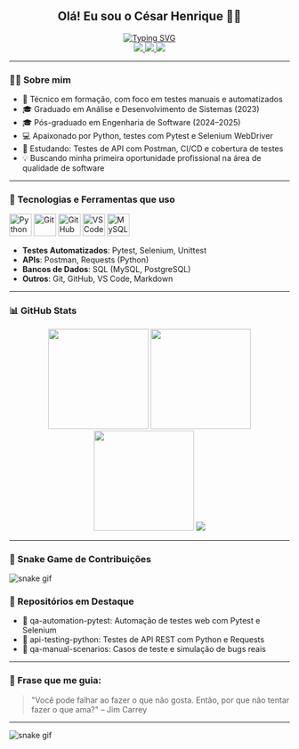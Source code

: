 <h2 align="center"><strong>Olá! Eu sou o César Henrique 👨‍💻</strong></h2>

<div align="center">
  <a href="https://git.io/typing-svg">
    <img src="https://readme-typing-svg.demolab.com?font=Fira+Code&weight=500&size=22&pause=1000&color=00FFD5&center=true&vCenter=true&random=false&width=700&lines=T%C3%A9cnico+em+formac%C3%A3o+com+foco+em+Python+e+Automatiza%C3%A7%C3%A3o+de+Testes+de+Software" alt="Typing SVG">
  </a>
</div>

<div align="center">
  <a href="https://www.instagram.com/cesar.h.dasilva/" target="_blank">
    <img src="https://img.shields.io/badge/Instagram-E4405F?style=for-the-badge&logo=instagram&logoColor=white">
  </a>
  <a href="https://www.linkedin.com/in/devcesarhsilva/" target="_blank">
    <img src="https://img.shields.io/badge/LinkedIn-0077B5?style=for-the-badge&logo=linkedin&logoColor=white">
  </a>
  <a href="mailto:cesar.h.dev.python@gmail.com" target="_blank">
    <img src="https://img.shields.io/badge/Gmail-D14836?style=for-the-badge&logo=gmail&logoColor=white">
  </a>
</div>

---

### 👨‍🎓 Sobre mim

- 📍 Técnico em formação, com foco em testes manuais e automatizados
- 🎓 Graduado em Análise e Desenvolvimento de Sistemas (2023)
- 🎓 Pós-graduado em Engenharia de Software (2024–2025)
- 💻 Apaixonado por Python, testes com Pytest e Selenium WebDriver
- 🧠 Estudando: Testes de API com Postman, CI/CD e cobertura de testes
- 💡 Buscando minha primeira oportunidade profissional na área de qualidade de software

---

### 🚀 Tecnologias e Ferramentas que uso

<div>
  <img src="https://cdn.jsdelivr.net/gh/devicons/devicon/icons/python/python-original.svg" alt="Python" width="40" height="40"/>
  <img src="https://cdn.jsdelivr.net/gh/devicons/devicon/icons/git/git-original.svg" alt="Git" width="40" height="40"/>
  <img src="https://cdn.jsdelivr.net/gh/devicons/devicon/icons/github/github-original.svg" alt="GitHub" width="40" height="40"/>
  <img src="https://cdn.jsdelivr.net/gh/devicons/devicon/icons/vscode/vscode-original.svg" alt="VS Code" width="40" height="40"/>
  <img src="https://cdn.jsdelivr.net/gh/devicons/devicon/icons/mysql/mysql-original-wordmark.svg" alt="MySQL" width="40" height="40"/>
</div>

- **Testes Automatizados**: Pytest, Selenium, Unittest  
- **APIs**: Postman, Requests (Python)  
- **Bancos de Dados**: SQL (MySQL, PostgreSQL)  
- **Outros**: Git, GitHub, VS Code, Markdown

---

### 📊 GitHub Stats

<div align="center">

  <!-- Estatísticas gerais -->
  <img src="https://github-readme-stats.vercel.app/api?username=cesardevpython&show_icons=true&theme=tokyonight&count_private=true&include_all_commits=true" height="180" />

  <!-- Linguagens mais usadas -->
  <img src="https://github-readme-stats.vercel.app/api/top-langs/?username=cesardevpython&layout=compact&theme=tokyonight" height="180" />

  <!-- Streak de contribuições -->
  <img src="https://github-readme-streak-stats.herokuapp.com/?user=cesardevpython&theme=tokyonight" height="180"/>

  <!-- Troféus de Contribuidor -->
  <img src="https://github-profile-trophy.vercel.app/?username=cesardevpython&theme=onedark&no-frame=true&column=3" />

</div>

---

### 🐍 Snake Game de Contribuições

<picture>
  <source media="(prefers-color-scheme: dark)" srcset="https://raw.githubusercontent.com/cesardevpython/cesardevpython/output/github-contribution-grid-snake-dark.svg" />
  <source media="(prefers-color-scheme: light)" srcset="https://raw.githubusercontent.com/cesardevpython/cesardevpython/output/github-contribution-grid-snake.svg" />
  <img alt="snake gif" src="https://raw.githubusercontent.com/cesardevpython/cesardevpython/output/github-contribution-grid-snake.svg" />
</picture>


### 📌 Repositórios em Destaque

- 🔹 qa-automation-pytest: Automação de testes web com Pytest e Selenium  
- 🔹 api-testing-python: Testes de API REST com Python e Requests  
- 🔹 qa-manual-scenarios: Casos de teste e simulação de bugs reais

---

### 📢 Frase que me guia:

> "Você pode falhar ao fazer o que não gosta. Então, por que não tentar fazer o que ama?" – Jim Carrey

---

<picture align="center">
  <source media="(prefers-color-scheme: dark)" srcset="https://raw.githubusercontent.com/cesardevpython/cesardevpython/output/github-contribution-grid-snake-dark.svg">
  <source media="(prefers-color-scheme: light)" srcset="https://raw.githubusercontent.com/cesardevpython/cesardevpython/output/github-contribution-grid-snake-dark.svg">
  
</picture>

![snake gif](https://github.com/cesardevpython/cesardevpython/blob/output/github-contribution-grid-snake.svg)
